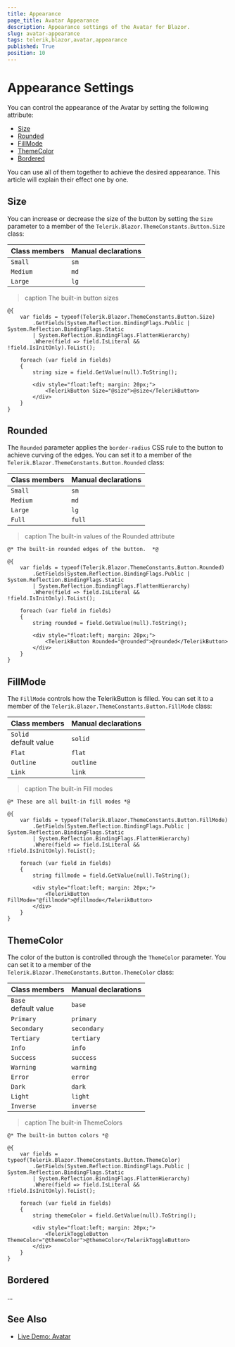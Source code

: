 ```yaml
---
title: Appearance
page_title: Avatar Appearance
description: Appearance settings of the Avatar for Blazor.
slug: avatar-appearance
tags: telerik,blazor,avatar,appearance
published: True
position: 10
---
```


# Appearance Settings

You can control the appearance of the Avatar by setting the following attribute:

* [Size](#size)
* [Rounded](#rounded)
* [FillMode](#fillmode)
* [ThemeColor](#themecolor)
* [Bordered](#bordered)

You can use all of them together to achieve the desired appearance. This article will explain their effect one by one.

## Size

You can increase or decrease the size of the button by setting the `Size` parameter to a member of the `Telerik.Blazor.ThemeConstants.Button.Size` class:

| Class members | Manual declarations |
|---------------|--------|
| `Small`   |`sm`|
| `Medium`   |`md`|
| `Large`   |`lg`|

>caption The built-in button sizes

````CSHTML
@{
    var fields = typeof(Telerik.Blazor.ThemeConstants.Button.Size)
        .GetFields(System.Reflection.BindingFlags.Public | System.Reflection.BindingFlags.Static
        | System.Reflection.BindingFlags.FlattenHierarchy)
        .Where(field => field.IsLiteral && !field.IsInitOnly).ToList();

    foreach (var field in fields)
    {
        string size = field.GetValue(null).ToString();

        <div style="float:left; margin: 20px;">
            <TelerikButton Size="@size">@size</TelerikButton>
        </div>
    }
}
````

## Rounded

The `Rounded` parameter applies the `border-radius` CSS rule to the button to achieve curving of the edges. You can set it to a member of the `Telerik.Blazor.ThemeConstants.Button.Rounded` class:

| Class members | Manual declarations |
|------------|--------|
|`Small` |`sm`|
|`Medium`|`md`|
|`Large`|`lg`|
|`Full`|`full`|

>caption The built-in values of the Rounded attribute

````CSHTML
@* The built-in rounded edges of the button.  *@

@{
    var fields = typeof(Telerik.Blazor.ThemeConstants.Button.Rounded)
        .GetFields(System.Reflection.BindingFlags.Public | System.Reflection.BindingFlags.Static
        | System.Reflection.BindingFlags.FlattenHierarchy)
        .Where(field => field.IsLiteral && !field.IsInitOnly).ToList();

    foreach (var field in fields)
    {
        string rounded = field.GetValue(null).ToString();

        <div style="float:left; margin: 20px;">
            <TelerikButton Rounded="@rounded">@rounded</TelerikButton>
        </div>
    }
}
````

## FillMode

The `FillMode` controls how the TelerikButton is filled. You can set it to a member of the `Telerik.Blazor.ThemeConstants.Button.FillMode` class:

| Class members | Manual declarations |
|------------|--------|
|`Solid` <br /> default value|`solid`|
|`Flat`|`flat`|
|`Outline`|`outline`|
|`Link`|`link`|

>caption The built-in Fill modes

````CSHTML
@* These are all built-in fill modes *@

@{ 
    var fields = typeof(Telerik.Blazor.ThemeConstants.Button.FillMode)
        .GetFields(System.Reflection.BindingFlags.Public | System.Reflection.BindingFlags.Static
        | System.Reflection.BindingFlags.FlattenHierarchy)
        .Where(field => field.IsLiteral && !field.IsInitOnly).ToList();

    foreach (var field in fields)
    {
        string fillmode = field.GetValue(null).ToString();

        <div style="float:left; margin: 20px;">
            <TelerikButton FillMode="@fillmode">@fillmode</TelerikButton>
        </div>
    }
}
````

## ThemeColor

The color of the button is controlled through the `ThemeColor` parameter. You can set it to a member of the `Telerik.Blazor.ThemeConstants.Button.ThemeColor` class:

| Class members | Manual declarations |
|------------|--------|
|`Base` <br /> default value |`base`|
|`Primary`|`primary`|
|`Secondary`|`secondary`|
|`Tertiary`|`tertiary`|
|`Info`|`info`|
|`Success`|`success`|
|`Warning`|`warning`|
|`Error`|`error`|
|`Dark`|`dark`|
|`Light`|`light`|
|`Inverse`|`inverse`|


>caption The built-in ThemeColors

````CSHTML
@* The built-in button colors *@

@{
    var fields = typeof(Telerik.Blazor.ThemeConstants.Button.ThemeColor)
        .GetFields(System.Reflection.BindingFlags.Public | System.Reflection.BindingFlags.Static
        | System.Reflection.BindingFlags.FlattenHierarchy)
        .Where(field => field.IsLiteral && !field.IsInitOnly).ToList();

    foreach (var field in fields)
    {
        string themeColor = field.GetValue(null).ToString();

        <div style="float:left; margin: 20px;">
            <TelerikToggleButton ThemeColor="@themeColor">@themeColor</TelerikToggleButton>
        </div>
    }
}
````

## Bordered

...


## See Also

  * [Live Demo: Avatar](https://demos.telerik.com/blazor-ui/avatar/overview)